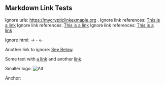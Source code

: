 ## Markdown Link Tests

Ignore urls: https://mycrypticlinkexmaple.org .
Ignore link references: [This is a link][linkreference]
Ignore link references: [This is a link][linkreference2]
Ignore link references: [This is a link][*`fileerror`*]

Ignore html: &rarr; &dash; &larr;

Another link to ignore: [See Below](#seebelow).

Some text with [a link][1] and
another [link][2].

[linkreference]: https://anotherstrangelink.com
[linkreference2]: https://anotherstrangelink.com

Smaller logo: ![Alt][3]

Anchor: <a id="seebelow"></a>

[1]: http://example.com/ 'Title'
[2]: http://example.org/ 'Title'
[3]: https://i2.wp.com/s.wordpress.org/about/images/wpmini-grey.png 'Title'
[*`fileerror`*]: https://fileerror.example.com
[ref]: #seebelow "See Below"
